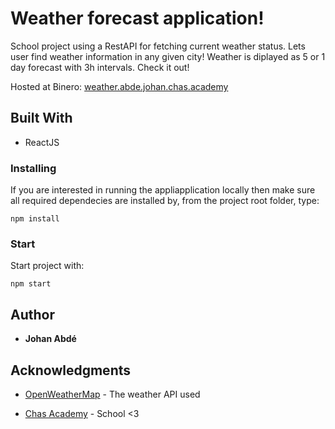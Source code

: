 # Weather forecast application!
School project using a RestAPI for fetching current weather status.
Lets user find weather information in any given city!
Weather is diplayed as 5 or 1 day forecast with 3h intervals.
Check it out!

Hosted at Binero: [weather.abde.johan.chas.academy](http://weather.johan.abde.chas.academy)

## Built With
* ReactJS

### Installing

If you are interested in running the appliapplication locally then make sure all required dependecies are installed by,
from the project root folder, type:

```
npm install
```

### Start
Start project with:

```
npm start
```

## Author
* **Johan Abdé**

## Acknowledgments
* [OpenWeatherMap](https://openweathermap.org/) - The weather API used

* [Chas Academy](https://chasacademy.se/) - School <3
